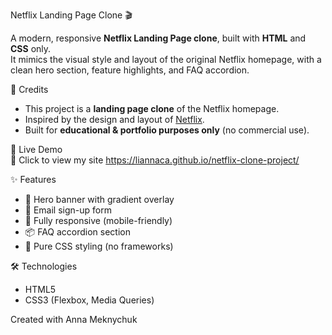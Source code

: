 Netflix Landing Page Clone 🎬

A modern, responsive **Netflix Landing Page clone**, built with **HTML** and **CSS** only.  
It mimics the visual style and layout of the original Netflix homepage, with a clean hero section, feature highlights, and FAQ accordion.

📌 Credits
- This project is a **landing page clone** of the Netflix homepage.
- Inspired by the design and layout of [Netflix](https://www.netflix.com).
- Built for **educational & portfolio purposes only** (no commercial use).

🚀 Live Demo  
🔗 Click to view my site [https://liannaca.github.io/netflix-clone-project/ ](https://netflix-clone-project-kappa.vercel.app/)

✨ Features

- 🎥 Hero banner with gradient overlay
- 💬 Email sign-up form
- 📱 Fully responsive (mobile-friendly)
- 📦 FAQ accordion section
- 🎨 Pure CSS styling (no frameworks)

🛠️ Technologies
- HTML5
- CSS3 (Flexbox, Media Queries)

Created with Anna Meknychuk
